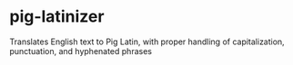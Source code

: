 # pig-latinizer
Translates English text to Pig Latin, with proper handling of capitalization, punctuation, and hyphenated phrases
